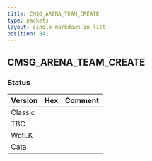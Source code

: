 ```yaml
---
title: CMSG_ARENA_TEAM_CREATE
type: packets
layout: single_markdown_in_list
position: 841
---
```


## CMSG_ARENA_TEAM_CREATE

### Status

Version | Hex | Comment
---------- | ---------- | ---------- 
Classic |  |  
TBC |  |  
WotLK |  |  
Cata |  |  
